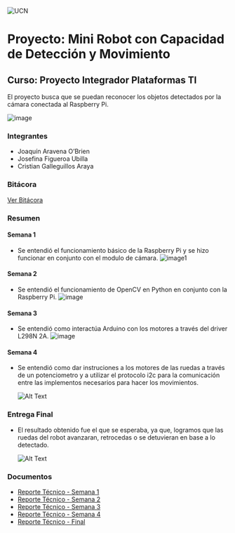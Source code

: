 ![UCN](images/60x60-ucn-negro.png)

# Proyecto: Mini Robot con Capacidad de Detección y Movimiento
## Curso: Proyecto Integrador Plataformas TI

El proyecto busca que se puedan reconocer los objetos detectados por la cámara conectada al Raspberry Pi. 

![image](/images/final/MrRobot.jpeg)

### Integrantes

* Joaquín Aravena O’Brien
* Josefina Figueroa Ubilla
* Cristian Galleguillos Araya

### Bitácora

[Ver Bitácora](docs/BITACORA.md)

### Resumen

#### Semana 1
- Se entendió el funcionamiento básico de la Raspberry Pi y se hizo funcionar en conjunto con el modulo de cámara.
    ![image1](images/set.png)

#### Semana 2
- Se entendió el funcionamiento de OpenCV en Python en conjunto con la Raspberry Pi.
    ![image](images/code1.jpeg)

#### Semana 3
- Se entendió como interactúa Arduino con los motores a través del driver L298N 2A.
    ![image](/images/semana_3/conexion_3.jpg)

#### Semana 4
- Se entendió como dar instruciones a los motores de las ruedas a través de un potenciometro y a utilizar el  protocolo i2c para la comunicación entre las implementos necesarios para hacer los movimientos.

    ![Alt Text](/images/semana4.gif)
### Entrega Final
- El resultado obtenido fue el que se esperaba, ya que, logramos que las ruedas del robot avanzaran, retrocedas o se detuvieran en base a lo detectado.

     ![Alt Text](/images/final/MrRobotFinal.gif)



### Documentos

* [Reporte Técnico - Semana 1](docs/README.md)
* [Reporte Técnico - Semana 2](docs/SEMANA2.MD)
* [Reporte Técnico - Semana 3](docs/SEMANA3.MD)
* [Reporte Técnico - Semana 4](docs/SEMANA4.MD)
* [Reporte Técnico - Final](docs/FINAL.MD)





